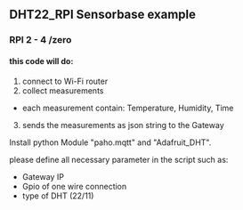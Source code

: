 ## DHT22_RPI Sensorbase example
### RPI 2 - 4 /zero
#### this code will do:
1. connect to Wi-Fi router
2. collect measurements
- each measurement contain: Temperature, Humidity, Time
3. sends the measurements as json string to the Gateway

Install python Module "paho.mqtt" and "Adafruit_DHT".

please define all necessary parameter in the script such as:
- Gateway IP
- Gpio of one wire connection
- type of DHT (22/11)
